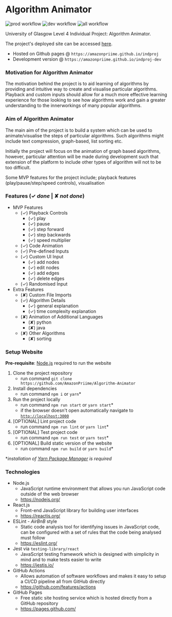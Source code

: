 # Algorithm Animator
![prod workflow](https://github.com/AmazonPriime/Algorithm-Animator/actions/workflows/prod.yml/badge.svg)
![dev workflow](https://github.com/AmazonPriime/Algorithm-Animator/actions/workflows/develop.yml/badge.svg)
![all workflow](https://github.com/AmazonPriime/Algorithm-Animator/actions/workflows/all.yml/badge.svg)

University of Glasgow Level 4 Individual Project: Algorithm Animator.

The project's deployed site can be accessed [here](https://amazonpriime.github.io/indproj).
* Hosted on Github pages @ `https://amazonpriime.github.io/indproj`
* Development version @ `https://amazonpriime.github.io/indproj-dev`

### Motivation for Algorithm Animator
The motivation behind the project is to aid learning of algorithms by providing and intuitive way to create and visualise particular algorithms. Playback and custom inputs should allow for a much more effective learning experience for those looking to see how algorithms work and gain a greater understanding to the innerworkings of many popular algorithms.

### Aim of Algorithm Animator
The main aim of the project is to build a system which can be used to animate/visualise the steps of particular algorithms. Such algorithms might include text compression, graph-based, list sorting etc.

Initially the project will focus on the animation of graph based algorithms, however, particular attention will be made during development such that extension of the platform to include other types of algorithm will not to be too difficult.

Some MVP features for the project include; playback features (play/pause/step/speed controls), visualisation

### Features (✓ *done* | ✘ *not done*)
* MVP Features
    * (✓) Playback Controls
      * (✓) play
      * (✓) pause
      * (✓) step forward
      * (✓) step backwards
      * (✓) speed multiplier
    * (✓) Code Animation
    * (✓) Pre-defined Inputs
    * (✓) Custom UI Input
      * (✓) add nodes
      * (✓) edit nodes
      * (✓) add edges
      * (✓) delete edges
    * (✓) Randomised Input
* Extra Features
    * (✘) Custom File Imports
    * (✓) Algorithm Details
      * (✓) general explanation
      * (✓) time complexity explanation
    * (✘) Animation of Additional Languages
      * (✘) python
      * (✘) java
    * (✘) Other Algorithms
      * (✘) sorting

### Setup Website
**Pre-requisite**: [Node.js](https://nodejs.org/) required to run the website
1. Clone the project repository
    * run command `git clone https://github.com/AmazonPriime/Algorithm-Animator`
2. Install dependencies
    * run command `npm i` or `yarn`*
3. Run the project locally
    * run command `npm run start` or `yarn start`*
    * if the browser doesn't open automatically navigate to [`http://localhost:3000`](http://localhost:3000)
4. [OPTIONAL] Lint project code
    * run command `npm run lint` or `yarn lint`*
5. [OPTIONAL] Test project code
    * run command `npm run test` or `yarn test`*
6. [OPTIONAL] Build static version of the website
    * run command `npm run build` or `yarn build`*

**installation of [Yarn Package Manager](https://yarnpkg.com/) is required*

### Technologies
* Node.js
    * JavaScript runtime environment that allows you run JavaScript code outside of the web browser
    * https://nodejs.org/
* React.js
    * Front-end JavaScript library for building user interfaces
    * https://reactjs.org/
* ESLint - *AirBnB* style
    * Static code analysis tool for identifying issues in JavaScript code, can be configured with a set of rules that the code being analysed must follow
    * https://eslint.org/
* Jest via `testing-library/react`
    * JavaScript testing framework which is designed with simplicity in mind and to make tests easier to write
    * https://jestjs.io/
* GitHub Actions
    * Allows automation of software workflows and makes it easy to setup a CI/CD pipeline all from GitHub directly
    * https://github.com/features/actions
* GitHub Pages
    * Free static site hosting service which is hosted directly from a GitHub repository
    * https://pages.github.com/

